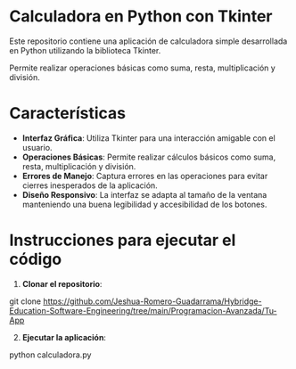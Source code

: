 # Calculadora en Python con Tkinter

Este repositorio contiene una aplicación de calculadora simple desarrollada en Python utilizando la biblioteca Tkinter. 

Permite realizar operaciones básicas como suma, resta, multiplicación y división.

# Características

- **Interfaz Gráfica**: Utiliza Tkinter para una interacción amigable con el usuario.
- **Operaciones Básicas**: Permite realizar cálculos básicos como suma, resta, multiplicación y división.
- **Errores de Manejo**: Captura errores en las operaciones para evitar cierres inesperados de la aplicación.
- **Diseño Responsivo**: La interfaz se adapta al tamaño de la ventana manteniendo una buena legibilidad y accesibilidad de los botones.

# Instrucciones para ejecutar el código

1. **Clonar el repositorio**:

git clone <https://github.com/Jeshua-Romero-Guadarrama/Hybridge-Education-Software-Engineering/tree/main/Programacion-Avanzada/Tu-App>

2. **Ejecutar la aplicación**:

python calculadora.py